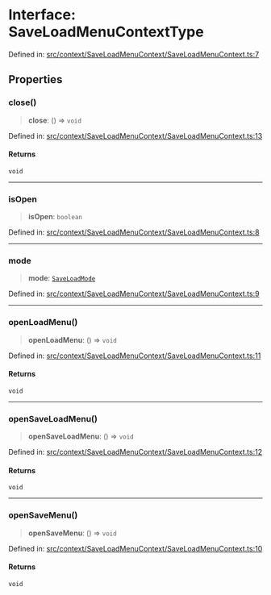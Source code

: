 # Interface: SaveLoadMenuContextType

Defined in: [src/context/SaveLoadMenuContext/SaveLoadMenuContext.ts:7](https://github.com/laruss/react-text-game/blob/56d052e07c46af6beb5ea69677296eefae694e61/packages/ui/src/context/SaveLoadMenuContext/SaveLoadMenuContext.ts#L7)

## Properties

### close()

> **close**: () => `void`

Defined in: [src/context/SaveLoadMenuContext/SaveLoadMenuContext.ts:13](https://github.com/laruss/react-text-game/blob/56d052e07c46af6beb5ea69677296eefae694e61/packages/ui/src/context/SaveLoadMenuContext/SaveLoadMenuContext.ts#L13)

#### Returns

`void`

***

### isOpen

> **isOpen**: `boolean`

Defined in: [src/context/SaveLoadMenuContext/SaveLoadMenuContext.ts:8](https://github.com/laruss/react-text-game/blob/56d052e07c46af6beb5ea69677296eefae694e61/packages/ui/src/context/SaveLoadMenuContext/SaveLoadMenuContext.ts#L8)

***

### mode

> **mode**: [`SaveLoadMode`](../type-aliases/SaveLoadMode.md)

Defined in: [src/context/SaveLoadMenuContext/SaveLoadMenuContext.ts:9](https://github.com/laruss/react-text-game/blob/56d052e07c46af6beb5ea69677296eefae694e61/packages/ui/src/context/SaveLoadMenuContext/SaveLoadMenuContext.ts#L9)

***

### openLoadMenu()

> **openLoadMenu**: () => `void`

Defined in: [src/context/SaveLoadMenuContext/SaveLoadMenuContext.ts:11](https://github.com/laruss/react-text-game/blob/56d052e07c46af6beb5ea69677296eefae694e61/packages/ui/src/context/SaveLoadMenuContext/SaveLoadMenuContext.ts#L11)

#### Returns

`void`

***

### openSaveLoadMenu()

> **openSaveLoadMenu**: () => `void`

Defined in: [src/context/SaveLoadMenuContext/SaveLoadMenuContext.ts:12](https://github.com/laruss/react-text-game/blob/56d052e07c46af6beb5ea69677296eefae694e61/packages/ui/src/context/SaveLoadMenuContext/SaveLoadMenuContext.ts#L12)

#### Returns

`void`

***

### openSaveMenu()

> **openSaveMenu**: () => `void`

Defined in: [src/context/SaveLoadMenuContext/SaveLoadMenuContext.ts:10](https://github.com/laruss/react-text-game/blob/56d052e07c46af6beb5ea69677296eefae694e61/packages/ui/src/context/SaveLoadMenuContext/SaveLoadMenuContext.ts#L10)

#### Returns

`void`
